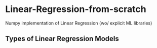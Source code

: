 # Linear-Regression-from-scratch
Numpy implementation of Linear Regression (wo/ explicit ML libraries)

## Types of Linear Regression Models <br>
